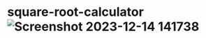 # square-root-calculator![Screenshot 2023-12-14 141738](https://github.com/jay-soneji/square-root-calculator/assets/147239734/86990a39-5741-41d0-a536-43d1f8cebafc)
